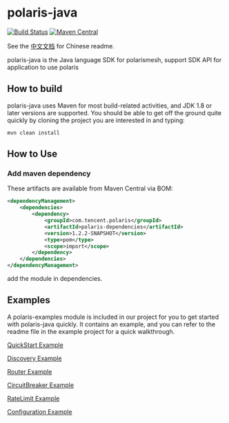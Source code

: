 polaris-java
========================================
[![Build Status](https://github.com/polarismesh/polaris-java/actions/workflows/testing.yml/badge.svg)](https://github.com/PolarisMesh/polaris-java/actions/workflows/testing.yml)
[![Maven Central](https://img.shields.io/maven-central/v/com.tencent.polaris/polaris-dependencies?label=Maven%20Central)](https://search.maven.org/search?q=g:com.tencent.polaris%20AND%20a:polaris-dependencies)

See the [中文文档](https://github.com/polarismesh/polaris-java/blob/master/README-zh.md) for Chinese readme.

polaris-java is the Java language SDK for polarismesh, support SDK API for application to use polaris

## How to build

polaris-java uses Maven for most build-related activities, and JDK 1.8 or later versions are supported.
You should be able to get off the ground quite quickly by cloning the project you are interested in and typing:
 ```
 mvn clean install
 ```
 
 ## How to Use
 
 ### Add maven dependency
 
 These artifacts are available from Maven Central via BOM:
 ```xml
 <dependencyManagement>        
     <dependencies>
         <dependency>
             <groupId>com.tencent.polaris</groupId>
             <artifactId>polaris-dependencies</artifactId>
             <version>1.2.2-SNAPSHOT</version>
             <type>pom</type>
             <scope>import</scope>
         </dependency>
     </dependencies>
 </dependencyManagement>
 ```
 add the module in dependencies.
 
 ## Examples
 
 A polaris-examples module is included in our project for you to get started with polaris-java quickly. It contains an example, and you can refer to the readme file in the example project for a quick walkthrough.
 
 [QuickStart Example](https://github.com/polarismesh/polaris-java/tree/main/polaris-examples/quickstart-example)
 
 [Discovery Example](https://github.com/polarismesh/polaris-java/tree/main/polaris-examples/discovery-example)
 
 [Router Example](https://github.com/polarismesh/polaris-java/tree/main/polaris-examples/router-example)
 
 [CircuitBreaker Example](https://github.com/polarismesh/polaris-java/tree/main/polaris-examples/circuitbreaker-example)
 
 [RateLimit Example](https://github.com/polarismesh/polaris-java/tree/main/polaris-examples/ratelimit-example)
 
[Configuration Example](https://github.com/polarismesh/polaris-java/tree/main/polaris-examples/configuration-example)
